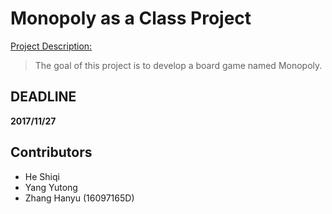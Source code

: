 # Monopoly as a Class Project
[Project Description: ](https://connectpolyu-my.sharepoint.com/personal/16097165d_connect_polyu_hk/_layouts/15/guestaccess.aspx?docid=09e2a87b5e39041faa57027338e82f4fa&authkey=AT8gaF5E4-vOD7cVXPEfLOU&expiration=2017-11-26T16%3a00%3a00.000Z)
> The goal of this project is to develop a board game named Monopoly.

## DEADLINE
**2017/11/27**

## Contributors
* He Shiqi
* Yang Yutong
* Zhang Hanyu (16097165D)
